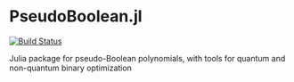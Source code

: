 # PseudoBoolean.jl

[![Build Status](https://travis-ci.com/qkitchen/PseudoBoolean.jl.svg?branch=master)](https://travis-ci.com/qkitchen/PseudoBoolean.jl)


Julia package for pseudo-Boolean polynomials, with tools for quantum and non-quantum binary optimization
